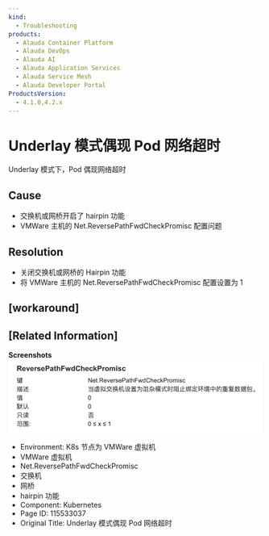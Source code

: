 ```yaml
---
kind:
  - Troubleshooting
products:
  - Alauda Container Platform
  - Alauda DevOps
  - Alauda AI
  - Alauda Application Services
  - Alauda Service Mesh
  - Alauda Developer Portal
ProductsVersion:
  - 4.1.0,4.2.x
---
```

<!-- A type of document that involves encountering a fault, diagnosing it, performing root cause analysis, and providing solutions. -->

# Underlay 模式偶现 Pod 网络超时

Underlay 模式下，Pod 偶现网络超时

## Cause
- 交换机或网桥开启了 hairpin 功能
- VMWare 主机的 Net.ReversePathFwdCheckPromisc 配置问题

## Resolution
- 关闭交换机或网桥的 Hairpin 功能
- 将 VMWare 主机的 Net.ReversePathFwdCheckPromisc 配置设置为 1

## [workaround]

## [Related Information]
**Screenshots**
![](assets/underlay-mo-shi-ou-xian-pod-wang-luo-chao-shi/image2022-6-9_18-27-16_1.png)
- Environment: K8s 节点为 VMWare 虚拟机
- VMWare 虚拟机
- Net.ReversePathFwdCheckPromisc
- 交换机
- 网桥
- hairpin 功能
- Component: Kubernetes
- Page ID: 115533037
- Original Title: Underlay 模式偶现 Pod 网络超时

